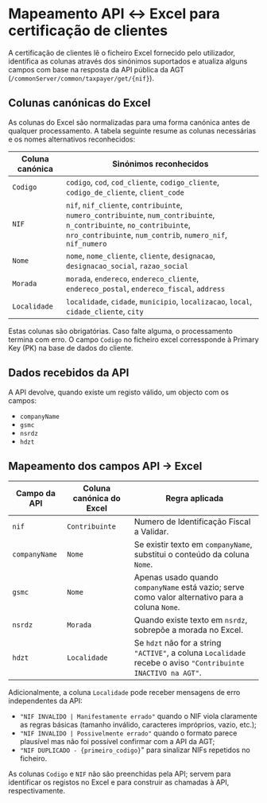 # Mapeamento API ↔ Excel para certificação de clientes

A certificação de clientes lê o ficheiro Excel fornecido pelo utilizador, identifica as colunas através dos sinónimos suportados e atualiza alguns campos com base na resposta da API pública da AGT (`/commonServer/common/taxpayer/get/{nif}`).

## Colunas canónicas do Excel

As colunas do Excel são normalizadas para uma forma canónica antes de qualquer processamento. A tabela seguinte resume as colunas necessárias e os nomes alternativos reconhecidos:

| Coluna canónica | Sinónimos reconhecidos |
| ---------------- | ---------------------- |
| `Codigo` | `codigo`, `cod`, `cod_cliente`, `codigo_cliente`, `codigo_de_cliente`, `client_code` |
| `NIF` | `nif`, `nif_cliente`, `contribuinte`, `numero_contribuinte`, `num_contribuinte`, `n_contribuinte`, `no_contribuinte`, `nro_contribuinte`, `num_contrib`, `numero_nif`, `nif_numero` |
| `Nome` | `nome`, `nome_cliente`, `cliente`, `designacao`, `designacao_social`, `razao_social` |
| `Morada` | `morada`, `endereco`, `endereco_cliente`, `endereco_postal`, `endereco_fiscal`, `address` |
| `Localidade` | `localidade`, `cidade`, `municipio`, `localizacao`, `local`, `cidade_cliente`, `city` |

Estas colunas são obrigatórias. Caso falte alguma, o processamento termina com erro.
O campo `Codigo` no ficheiro excel corressponde à Primary Key (PK) na base de dados do cliente.

## Dados recebidos da API

A API devolve, quando existe um registo válido, um objecto com os campos:

- `companyName`
- `gsmc`
- `nsrdz`
- `hdzt`

## Mapeamento dos campos API → Excel

| Campo da API | Coluna canónica do Excel | Regra aplicada |
| ------------- | ------------------------ | -------------- |
| `nif` | `Contribuinte` | Numero de Identificação Fiscal a Validar. |
| `companyName` | `Nome` | Se existir texto em `companyName`, substitui o conteúdo da coluna `Nome`. |
| `gsmc` | `Nome` | Apenas usado quando `companyName` está vazio; serve como valor alternativo para a coluna `Nome`. |
| `nsrdz` | `Morada` | Quando existe texto em `nsrdz`, sobrepõe a morada no Excel. |
| `hdzt` | `Localidade` | Se `hdzt` não for a string `"ACTIVE"`, a coluna `Localidade` recebe o aviso `"Contribuinte INACTIVO na AGT"`. |

Adicionalmente, a coluna `Localidade` pode receber mensagens de erro independentes da API:

- `"NIF INVALIDO | Manifestamente errado"` quando o NIF viola claramente as regras básicas (tamanho inválido, caracteres impróprios, vazio, etc.);
- `"NIF INVALIDO | Possivelmente errado"` quando o formato parece plausível mas não foi possível confirmar com a API da AGT;
- `"NIF DUPLICADO - {primeiro_codigo}`" para sinalizar NIFs repetidos no ficheiro.

As colunas `Codigo` e `NIF` não são preenchidas pela API; servem para identificar os registos no Excel e para construir as chamadas à API, respectivamente.
